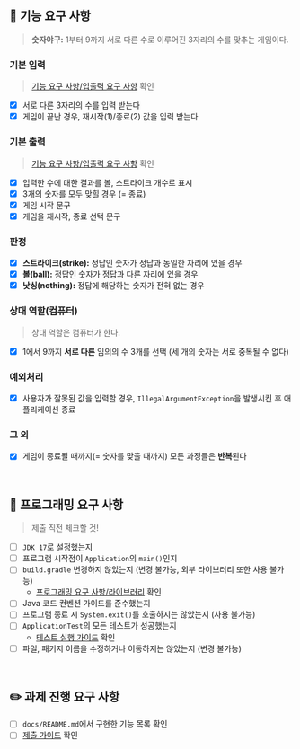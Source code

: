 ## 🚀 기능 요구 사항
> **숫자야구:** 1부터 9까지 서로 다른 수로 이루어진 3자리의 수를 맞추는 게임이다. <br>

### 기본 입력
> [기능 요구 사항/입출력 요구 사항](https://github.com/jungeun5-choi/java-baseball-6/edit/main/README.md#%EC%9E%85%EC%B6%9C%EB%A0%A5-%EC%9A%94%EA%B5%AC-%EC%82%AC%ED%95%AD) 확인

- [x] 서로 다른 3자리의 수를 입력 받는다
- [x] 게임이 끝난 경우, 재시작(1)/종료(2) 값을 입력 받는다

### 기본 출력
> [기능 요구 사항/입출력 요구 사항](https://github.com/jungeun5-choi/java-baseball-6/edit/main/README.md#%EC%9E%85%EC%B6%9C%EB%A0%A5-%EC%9A%94%EA%B5%AC-%EC%82%AC%ED%95%AD) 확인

- [x] 입력한 수에 대한 결과를 볼, 스트라이크 개수로 표시
- [x] 3개의 숫자를 모두 맞힐 경우 (= 종료)
- [x] 게임 시작 문구
- [x] 게임을 재시작, 종료 선택 문구

### 판정
- [x] **스트라이크(strike):** 정답인 숫자가 정답과 동일한 자리에 있을 경우
- [x] **볼(ball):** 정답인 숫자가 정답과 다른 자리에 있을 경우
- [x] **낫싱(nothing):** 정답에 해당하는 숫자가 전혀 없는 경우

### 상대 역할(컴퓨터)
> 상대 역할은 컴퓨터가 한다.

- [x] 1에서 9까지 **서로 다른** 임의의 수 3개를 선택 (세 개의 숫자는 서로 중복될 수 없다)

### 예외처리
- [x] 사용자가 잘못된 값을 입력할 경우, `IllegalArgumentException`을 발생시킨 후 애플리케이션 종료

### 그 외
- [x] 게임이 종료될 때까지(= 숫자를 맞출 때까지) 모든 과정들은 **반복**된다

<br>

## 🎯 프로그래밍 요구 사항
> 제출 직전 체크할 것!

- [ ] `JDK 17`로 설정했는지
- [ ] 프로그램 시작점이 `Application`의 `main()`인지
- [ ] `build.gradle` 변경하지 않았는지 (변경 불가능, 외부 라이브러리 또한 사용 불가능)
  - [프로그래밍 요구 사항/라이브러리](https://github.com/jungeun5-choi/java-baseball-6/edit/main/README.md#%EB%9D%BC%EC%9D%B4%EB%B8%8C%EB%9F%AC%EB%A6%AC) 확인
- [ ] Java 코드 컨벤션 가이드를 준수했는지
- [ ] 프로그램 종료 시 `System.exit()`를 호출하지는 않았는지 (사용 불가능)
- [ ] `ApplicationTest`의 모든 테스트가 성공했는지
  - [테스트 실행 가이드](https://github.com/jungeun5-choi/java-baseball-6/edit/main/README.md#%ED%85%8C%EC%8A%A4%ED%8A%B8-%EC%8B%A4%ED%96%89-%EA%B0%80%EC%9D%B4%EB%93%9C) 확인
- [ ] 파일, 패키지 이름을 수정하거나 이동하지는 않았는지 (변경 불가능)

<br>

## ✏️ 과제 진행 요구 사항
- [ ] `docs/README.md`에서 구현한 기능 목록 확인
- [ ] [제출 가이드](https://github.com/woowacourse/woowacourse-docs/tree/main/precourse#%EC%A0%9C%EC%B6%9C-%EA%B0%80%EC%9D%B4%EB%93%9C) 확인
